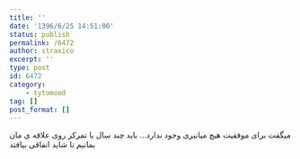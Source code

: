 ```yaml
---
title: ''
date: '1396/6/25 14:51:00'
status: publish
permalink: /6472
author: straxico
excerpt: ''
type: post
id: 6472
category:
    - tytomood
tag: []
post_format: []
---
```

میگفت برای موفقیت هیچ میانبری وجود ندارد… باید چند سال با تمرکز روی علاقه ی مان بمانیم تا شاید اتفاقی بیافتد